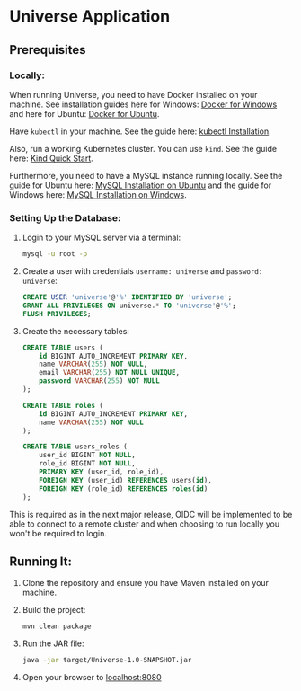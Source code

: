 # Universe Application

## Prerequisites

### Locally:

When running Universe, you need to have Docker installed on your machine.
See installation guides here for Windows: [Docker for Windows](https://docs.docker.com/desktop/install/windows-install/) and here for Ubuntu: [Docker for Ubuntu](https://docs.docker.com/engine/install/ubuntu/).

Have `kubectl` in your machine. See the guide here: [kubectl Installation](https://kubernetes.io/docs/tasks/tools/).

Also, run a working Kubernetes cluster. You can use `kind`. See the guide here: [Kind Quick Start](https://kind.sigs.k8s.io/docs/user/quick-start/).

Furthermore, you need to have a MySQL instance running locally. See the guide for Ubuntu here: [MySQL Installation on Ubuntu](https://dev.mysql.com/doc/refman/8.4/en/linux-installation.html) and the guide for Windows here: [MySQL Installation on Windows](https://dev.mysql.com/doc/refman/8.4/en/windows-installation.html).

### Setting Up the Database:

1. Login to your MySQL server via a terminal:

    ```sh
    mysql -u root -p
    ```

2. Create a user with credentials `username: universe` and `password: universe`:

    ```sql
    CREATE USER 'universe'@'%' IDENTIFIED BY 'universe';
    GRANT ALL PRIVILEGES ON universe.* TO 'universe'@'%';
    FLUSH PRIVILEGES;
    ```

3. Create the necessary tables:

    ```sql
    CREATE TABLE users (
        id BIGINT AUTO_INCREMENT PRIMARY KEY,
        name VARCHAR(255) NOT NULL,
        email VARCHAR(255) NOT NULL UNIQUE,
        password VARCHAR(255) NOT NULL
    );

    CREATE TABLE roles (
        id BIGINT AUTO_INCREMENT PRIMARY KEY,
        name VARCHAR(255) NOT NULL
    );

    CREATE TABLE users_roles (
        user_id BIGINT NOT NULL,
        role_id BIGINT NOT NULL,
        PRIMARY KEY (user_id, role_id),
        FOREIGN KEY (user_id) REFERENCES users(id),
        FOREIGN KEY (role_id) REFERENCES roles(id)
    );
    ```

This is required as in the next major release, OIDC will be implemented to be able to connect to a remote cluster and when choosing to run locally you won't be required to login.

## Running It:

1. Clone the repository and ensure you have Maven installed on your machine.

2. Build the project:

    ```sh
    mvn clean package
    ```

3. Run the JAR file:

    ```sh
    java -jar target/Universe-1.0-SNAPSHOT.jar
    ```

4. Open your browser to [localhost:8080](http://localhost:8080)
